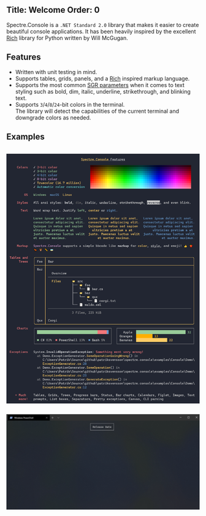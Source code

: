 Title: Welcome
Order: 0
---

Spectre.Console is a `.NET Standard 2.0` library that makes it easier 
to create beautiful console applications. It has been heavily inspired 
by the excellent [Rich](https://github.com/willmcgugan/rich) library 
for Python written by Will McGugan.

## Features

* Written with unit testing in mind.
* Supports tables, grids, panels, and a [Rich](https://github.com/willmcgugan/rich) 
  inspired markup language.
* Supports the most common 
  [SGR parameters](https://en.wikipedia.org/wiki/ANSI_escape_code#SGR_parameters) 
  when it comes to text styling such as bold, dim, italic, underline, strikethrough, 
  and blinking text.
* Supports `3`/`4`/`8`/`24`-bit colors in the terminal.  
  The library will detect the capabilities of the current terminal 
  and downgrade colors as needed.

## Examples

<img src="./assets/images/example.png" style="max-width: 100%; margin-top: 15px; margin-bottom: 25px;" />
<img src="./assets/images/table.gif" style="max-width: 100%;" />
